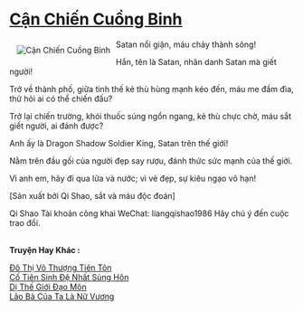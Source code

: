 <a href="https://truyenwiki.net/can-chien-cuong-binh.35591/" title="Cận Chiến Cuồng Binh"><h1>Cận Chiến Cuồng Binh</h1></a><div style="display:table"><img align="right" style="float: left; padding: 10px;" src="https://truyenwiki.net/a/img/str/src/35591.jpg" alt="Cận Chiến Cuồng Binh">Satan nổi giận, máu chảy thành sông!<p></p> Hắn, tên là Satan, nhân danh Satan mà giết người!<p></p> Trở về thành phố, giữa tình thế kẻ thù hùng mạnh kéo đến, máu me đầm đìa, thử hỏi ai có thể chiến đấu?<p></p> Trở lại chiến trường, khói thuốc súng ngổn ngang, kẻ thù chực chờ, máu sắt giết người, ai đánh được?<p></p> Anh ấy là Dragon Shadow Soldier King, Satan trên thế giới!<p></p> Nằm trên đầu gối của người đẹp say rượu, đánh thức sức mạnh của thế giới.<p></p> Vì anh em, hãy đi qua lửa và nước; vì vẻ đẹp, sự kiêu ngạo vô hạn!<p></p> [Sản xuất bởi Qi Shao, sắt và máu độc đoán]<p></p> Qi Shao Tài khoản công khai WeChat: liangqishao1986 Hãy chú ý đến cuộc trao đổi.</div><p><br><b>Truyện Hay Khác :</b></p><a href="https://truyenwiki.net/do-thi-vo-thuong-tien-ton.36695/" alt="Đô Thị Vô Thượng Tiên Tôn">Đô Thị Vô Thượng Tiên Tôn</a><br/><a href="https://github.com/nownovels/wikidich/tree/master/truyenhay/35746" alt="Cố Tiên Sinh Đệ Nhất Sủng Hôn">Cố Tiên Sinh Đệ Nhất Sủng Hôn</a><br/><a href="https://github.com/nownovels/wikidich/tree/master/truyenhay/36525" alt="Dị Thế Giới Đạo Môn">Dị Thế Giới Đạo Môn</a><br/><a href="https://github.com/nownovels/wikidich/tree/master/truyenhay/36737" alt="Lão Bà Của Ta Là Nữ Vương">Lão Bà Của Ta Là Nữ Vương</a><br/>